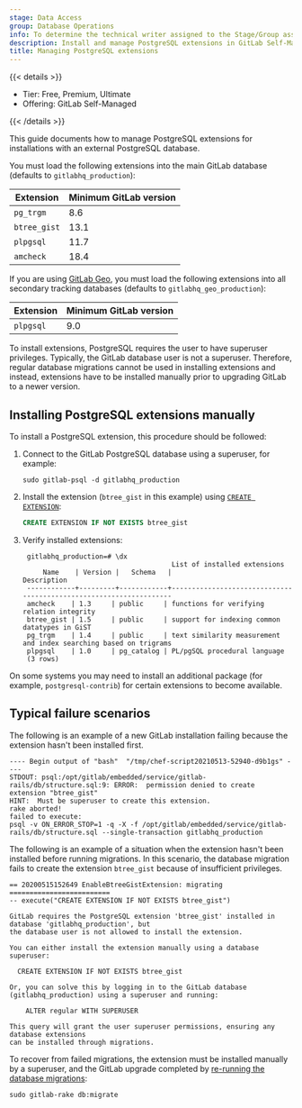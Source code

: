 ```yaml
---
stage: Data Access
group: Database Operations
info: To determine the technical writer assigned to the Stage/Group associated with this page, see https://handbook.gitlab.com/handbook/product/ux/technical-writing/#assignments
description: Install and manage PostgreSQL extensions in GitLab Self-Managed, with guidance on handling failures and recovering from failed migrations.
title: Managing PostgreSQL extensions
---
```


{{< details >}}

- Tier: Free, Premium, Ultimate
- Offering: GitLab Self-Managed

{{< /details >}}

This guide documents how to manage PostgreSQL extensions for installations with an external
PostgreSQL database.

You must load the following extensions into the main GitLab database (defaults to `gitlabhq_production`):

| Extension    | Minimum GitLab version |
|--------------|------------------------|
| `pg_trgm`    | 8.6                    |
| `btree_gist` | 13.1                   |
| `plpgsql`    | 11.7                   |
| `amcheck`    | 18.4                   |

If you are using [GitLab Geo](../administration/geo/_index.md), you must load the following
extensions into all secondary tracking databases (defaults to `gitlabhq_geo_production`):

| Extension    | Minimum GitLab version |
|--------------|------------------------|
| `plpgsql`    | 9.0                    |

To install extensions, PostgreSQL requires the user to have superuser privileges.
Typically, the GitLab database user is not a superuser. Therefore, regular database migrations
cannot be used in installing extensions and instead, extensions have to be installed manually
prior to upgrading GitLab to a newer version.

## Installing PostgreSQL extensions manually

To install a PostgreSQL extension, this procedure should be followed:

1. Connect to the GitLab PostgreSQL database using a superuser, for example:

   ```shell
   sudo gitlab-psql -d gitlabhq_production
   ```

1. Install the extension (`btree_gist` in this example) using [`CREATE EXTENSION`](https://www.postgresql.org/docs/16/sql-createextension.html):

   ```sql
   CREATE EXTENSION IF NOT EXISTS btree_gist
   ```

1. Verify installed extensions:

   ```shell
    gitlabhq_production=# \dx
                                        List of installed extensions
        Name    | Version |   Schema   |                            Description
    ------------+---------+------------+-------------------------------------------------------------------
    amcheck    | 1.3     | public     | functions for verifying relation integrity
    btree_gist | 1.5     | public     | support for indexing common datatypes in GiST
    pg_trgm    | 1.4     | public     | text similarity measurement and index searching based on trigrams
    plpgsql    | 1.0     | pg_catalog | PL/pgSQL procedural language
    (3 rows)
   ```

On some systems you may need to install an additional package (for example,
`postgresql-contrib`) for certain extensions to become available.

## Typical failure scenarios

The following is an example of a new GitLab installation failing because the extension hasn't been
installed first.

```shell
---- Begin output of "bash"  "/tmp/chef-script20210513-52940-d9b1gs" ----
STDOUT: psql:/opt/gitlab/embedded/service/gitlab-rails/db/structure.sql:9: ERROR:  permission denied to create extension "btree_gist"
HINT:  Must be superuser to create this extension.
rake aborted!
failed to execute:
psql -v ON_ERROR_STOP=1 -q -X -f /opt/gitlab/embedded/service/gitlab-rails/db/structure.sql --single-transaction gitlabhq_production
```

The following is an example of a situation when the extension hasn't been installed before running migrations.
In this scenario, the database migration fails to create the extension `btree_gist` because of insufficient
privileges.

```shell
== 20200515152649 EnableBtreeGistExtension: migrating =========================
-- execute("CREATE EXTENSION IF NOT EXISTS btree_gist")

GitLab requires the PostgreSQL extension 'btree_gist' installed in database 'gitlabhq_production', but
the database user is not allowed to install the extension.

You can either install the extension manually using a database superuser:

  CREATE EXTENSION IF NOT EXISTS btree_gist

Or, you can solve this by logging in to the GitLab database (gitlabhq_production) using a superuser and running:

    ALTER regular WITH SUPERUSER

This query will grant the user superuser permissions, ensuring any database extensions
can be installed through migrations.
```

To recover from failed migrations, the extension must be installed manually by a superuser, and the
GitLab upgrade completed by [re-running the database migrations](../administration/raketasks/maintenance.md#run-incomplete-database-migrations):

```shell
sudo gitlab-rake db:migrate
```
